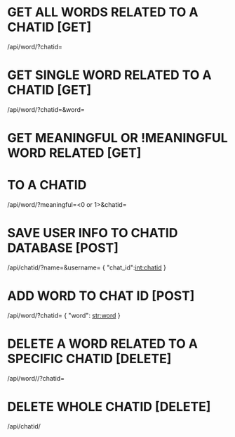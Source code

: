 # GET ALL WORDS RELATED TO A CHATID             [GET]

/api/word/?chatid=<chatid>

# GET SINGLE WORD RELATED TO A CHATID           [GET]

/api/word/?chatid=<chatid>&word=<word>

# GET MEANINGFUL OR !MEANINGFUL WORD RELATED    [GET]
# TO A CHATID
/api/word/?meaningful=<0 or 1>&chatid=<chatid>

# SAVE USER INFO TO CHATID DATABASE                   [POST]
/api/chatid/?name=<name>&username=<username>
{
    "chat_id":<int:chatid>
}

# ADD WORD TO CHAT ID                           [POST]

/api/word/?chatid=<chatid>
{
    "word": <str:word>
}

# DELETE A WORD RELATED TO A SPECIFIC CHATID    [DELETE]

/api/word/<word>/?chatid=<chatid>

# DELETE WHOLE CHATID                           [DELETE]

/api/chatid/<chatid>

